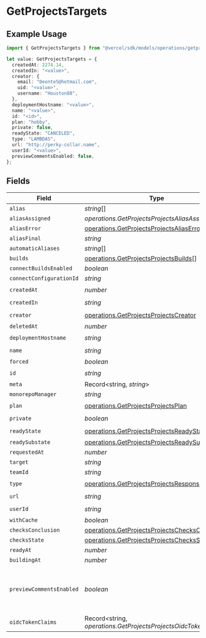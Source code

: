 # GetProjectsTargets

## Example Usage

```typescript
import { GetProjectsTargets } from "@vercel/sdk/models/operations/getprojects.js";

let value: GetProjectsTargets = {
  createdAt: 2274.14,
  createdIn: "<value>",
  creator: {
    email: "Deonte5@hotmail.com",
    uid: "<value>",
    username: "Houston88",
  },
  deploymentHostname: "<value>",
  name: "<value>",
  id: "<id>",
  plan: "hobby",
  private: false,
  readyState: "CANCELED",
  type: "LAMBDAS",
  url: "http://perky-collar.name",
  userId: "<value>",
  previewCommentsEnabled: false,
};
```

## Fields

| Field                                                                                                            | Type                                                                                                             | Required                                                                                                         | Description                                                                                                      | Example                                                                                                          |
| ---------------------------------------------------------------------------------------------------------------- | ---------------------------------------------------------------------------------------------------------------- | ---------------------------------------------------------------------------------------------------------------- | ---------------------------------------------------------------------------------------------------------------- | ---------------------------------------------------------------------------------------------------------------- |
| `alias`                                                                                                          | *string*[]                                                                                                       | :heavy_minus_sign:                                                                                               | N/A                                                                                                              |                                                                                                                  |
| `aliasAssigned`                                                                                                  | *operations.GetProjectsProjectsAliasAssigned*                                                                    | :heavy_minus_sign:                                                                                               | N/A                                                                                                              |                                                                                                                  |
| `aliasError`                                                                                                     | [operations.GetProjectsProjectsAliasError](../../models/operations/getprojectsprojectsaliaserror.md)             | :heavy_minus_sign:                                                                                               | N/A                                                                                                              |                                                                                                                  |
| `aliasFinal`                                                                                                     | *string*                                                                                                         | :heavy_minus_sign:                                                                                               | N/A                                                                                                              |                                                                                                                  |
| `automaticAliases`                                                                                               | *string*[]                                                                                                       | :heavy_minus_sign:                                                                                               | N/A                                                                                                              |                                                                                                                  |
| `builds`                                                                                                         | [operations.GetProjectsProjectsBuilds](../../models/operations/getprojectsprojectsbuilds.md)[]                   | :heavy_minus_sign:                                                                                               | N/A                                                                                                              |                                                                                                                  |
| `connectBuildsEnabled`                                                                                           | *boolean*                                                                                                        | :heavy_minus_sign:                                                                                               | N/A                                                                                                              |                                                                                                                  |
| `connectConfigurationId`                                                                                         | *string*                                                                                                         | :heavy_minus_sign:                                                                                               | N/A                                                                                                              |                                                                                                                  |
| `createdAt`                                                                                                      | *number*                                                                                                         | :heavy_check_mark:                                                                                               | N/A                                                                                                              |                                                                                                                  |
| `createdIn`                                                                                                      | *string*                                                                                                         | :heavy_check_mark:                                                                                               | N/A                                                                                                              |                                                                                                                  |
| `creator`                                                                                                        | [operations.GetProjectsProjectsCreator](../../models/operations/getprojectsprojectscreator.md)                   | :heavy_check_mark:                                                                                               | N/A                                                                                                              |                                                                                                                  |
| `deletedAt`                                                                                                      | *number*                                                                                                         | :heavy_minus_sign:                                                                                               | N/A                                                                                                              |                                                                                                                  |
| `deploymentHostname`                                                                                             | *string*                                                                                                         | :heavy_check_mark:                                                                                               | N/A                                                                                                              |                                                                                                                  |
| `name`                                                                                                           | *string*                                                                                                         | :heavy_check_mark:                                                                                               | N/A                                                                                                              |                                                                                                                  |
| `forced`                                                                                                         | *boolean*                                                                                                        | :heavy_minus_sign:                                                                                               | N/A                                                                                                              |                                                                                                                  |
| `id`                                                                                                             | *string*                                                                                                         | :heavy_check_mark:                                                                                               | N/A                                                                                                              |                                                                                                                  |
| `meta`                                                                                                           | Record<string, *string*>                                                                                         | :heavy_minus_sign:                                                                                               | N/A                                                                                                              |                                                                                                                  |
| `monorepoManager`                                                                                                | *string*                                                                                                         | :heavy_minus_sign:                                                                                               | N/A                                                                                                              |                                                                                                                  |
| `plan`                                                                                                           | [operations.GetProjectsProjectsPlan](../../models/operations/getprojectsprojectsplan.md)                         | :heavy_check_mark:                                                                                               | N/A                                                                                                              |                                                                                                                  |
| `private`                                                                                                        | *boolean*                                                                                                        | :heavy_check_mark:                                                                                               | N/A                                                                                                              |                                                                                                                  |
| `readyState`                                                                                                     | [operations.GetProjectsProjectsReadyState](../../models/operations/getprojectsprojectsreadystate.md)             | :heavy_check_mark:                                                                                               | N/A                                                                                                              |                                                                                                                  |
| `readySubstate`                                                                                                  | [operations.GetProjectsProjectsReadySubstate](../../models/operations/getprojectsprojectsreadysubstate.md)       | :heavy_minus_sign:                                                                                               | N/A                                                                                                              |                                                                                                                  |
| `requestedAt`                                                                                                    | *number*                                                                                                         | :heavy_minus_sign:                                                                                               | N/A                                                                                                              |                                                                                                                  |
| `target`                                                                                                         | *string*                                                                                                         | :heavy_minus_sign:                                                                                               | N/A                                                                                                              |                                                                                                                  |
| `teamId`                                                                                                         | *string*                                                                                                         | :heavy_minus_sign:                                                                                               | N/A                                                                                                              |                                                                                                                  |
| `type`                                                                                                           | [operations.GetProjectsProjectsResponseType](../../models/operations/getprojectsprojectsresponsetype.md)         | :heavy_check_mark:                                                                                               | N/A                                                                                                              |                                                                                                                  |
| `url`                                                                                                            | *string*                                                                                                         | :heavy_check_mark:                                                                                               | N/A                                                                                                              |                                                                                                                  |
| `userId`                                                                                                         | *string*                                                                                                         | :heavy_check_mark:                                                                                               | N/A                                                                                                              |                                                                                                                  |
| `withCache`                                                                                                      | *boolean*                                                                                                        | :heavy_minus_sign:                                                                                               | N/A                                                                                                              |                                                                                                                  |
| `checksConclusion`                                                                                               | [operations.GetProjectsProjectsChecksConclusion](../../models/operations/getprojectsprojectschecksconclusion.md) | :heavy_minus_sign:                                                                                               | N/A                                                                                                              |                                                                                                                  |
| `checksState`                                                                                                    | [operations.GetProjectsProjectsChecksState](../../models/operations/getprojectsprojectschecksstate.md)           | :heavy_minus_sign:                                                                                               | N/A                                                                                                              |                                                                                                                  |
| `readyAt`                                                                                                        | *number*                                                                                                         | :heavy_minus_sign:                                                                                               | N/A                                                                                                              |                                                                                                                  |
| `buildingAt`                                                                                                     | *number*                                                                                                         | :heavy_minus_sign:                                                                                               | N/A                                                                                                              |                                                                                                                  |
| `previewCommentsEnabled`                                                                                         | *boolean*                                                                                                        | :heavy_minus_sign:                                                                                               | Whether or not preview comments are enabled for the deployment                                                   | false                                                                                                            |
| `oidcTokenClaims`                                                                                                | Record<string, *operations.GetProjectsProjectsOidcTokenClaims*>                                                  | :heavy_minus_sign:                                                                                               | N/A                                                                                                              |                                                                                                                  |